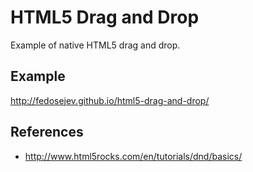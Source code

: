 # HTML5 Drag and Drop

Example of native HTML5 drag and drop.

## Example

http://fedosejev.github.io/html5-drag-and-drop/

## References

+ http://www.html5rocks.com/en/tutorials/dnd/basics/
